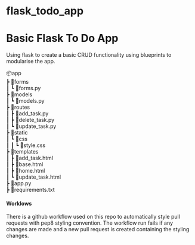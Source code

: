 # flask_todo_app

# Basic Flask To Do App
 Using flask to create a basic CRUD functionality using blueprints to modularise the app. 

📦app <br/>
 ┣ 📂forms <br/>
 ┃ ┗ 📜forms.py <br/>
 ┣ 📂models <br/>
 ┃ ┗ 📜models.py <br/>
 ┣ 📂routes <br/>
 ┃ ┣ 📜add_task.py <br/>
 ┃ ┣ 📜delete_task.py <br/>
 ┃ ┗ 📜update_task.py <br/>
 ┣ 📂static <br/>
 ┃ ┗ 📂css <br/>
 ┃ ┃ ┗ 📜style.css <br/>
 ┣ 📂templates <br/>
 ┃ ┣ 📜add_task.html <br/>
 ┃ ┣ 📜base.html <br/>
 ┃ ┣ 📜home.html <br/>
 ┃ ┗ 📜update_task.html <br/>
 ┣ 📜app.py <br/>
 ┣ 📜requirements.txt

#### Worklows
There is a github workflow used on this repo to automatically style pull requests with pep8 styling convention. The workflow run fails if any changes are made and a new pull request is created containing the styling changes.
